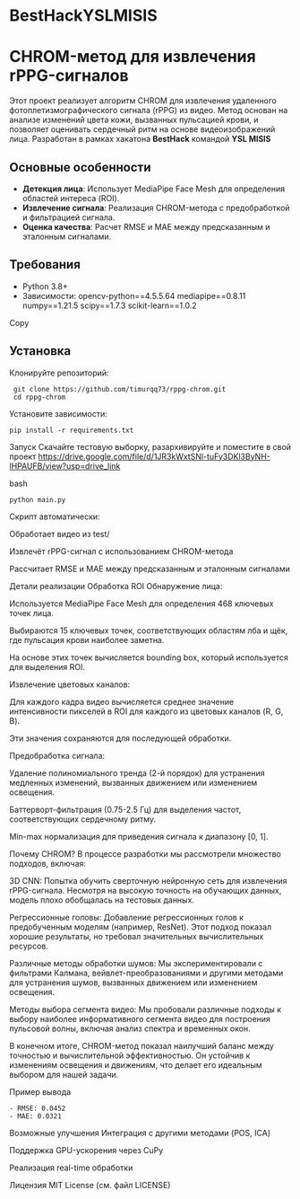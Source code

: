# BestHackYSLMISIS

# CHROM-метод для извлечения rPPG-сигналов

Этот проект реализует алгоритм CHROM для извлечения удаленного фотоплетизмографического сигнала (rPPG) из видео. Метод основан на анализе изменений цвета кожи, вызванных пульсацией крови, и позволяет оценивать сердечный ритм на основе видеоизображений лица. Разработан в рамках хакатона **BestHack** командой **YSL MISIS**

## Основные особенности
- **Детекция лица**: Использует MediaPipe Face Mesh для определения областей интереса (ROI).
- **Извлечение сигнала**: Реализация CHROM-метода с предобработкой и фильтрацией сигнала.
- **Оценка качества**: Расчет RMSE и MAE между предсказанным и эталонным сигналами.

## Требования
- Python 3.8+
- Зависимости:
opencv-python==4.5.5.64
mediapipe==0.8.11
numpy==1.21.5
scipy==1.7.3
scikit-learn==1.0.2

Copy

## Установка
Клонируйте репозиторий:
```
 git clone https://github.com/timurqq73/rppg-chrom.git
 cd rppg-chrom
 ```
Установите зависимости:

 ```
pip install -r requirements.txt
```

Запуск
Скачайте тестовую выборку, разархивируйте и поместите в свой проект
https://drive.google.com/file/d/1JR3kWxtSNl-tuFy3DKl3ByNH-lHPAUFB/view?usp=drive_link

bash
```
python main.py
```
Скрипт автоматически:

Обработает видео из test/

Извлечёт rPPG-сигнал с использованием CHROM-метода

Рассчитает RMSE и MAE между предсказанным и эталонным сигналами

Детали реализации
Обработка ROI
Обнаружение лица:

Используется MediaPipe Face Mesh для определения 468 ключевых точек лица.

Выбираются 15 ключевых точек, соответствующих областям лба и щёк, где пульсация крови наиболее заметна.

На основе этих точек вычисляется bounding box, который используется для выделения ROI.

Извлечение цветовых каналов:

Для каждого кадра видео вычисляется среднее значение интенсивности пикселей в ROI для каждого из цветовых каналов (R, G, B).

Эти значения сохраняются для последующей обработки.

Предобработка сигнала:

Удаление полиномиального тренда (2-й порядок) для устранения медленных изменений, вызванных движением или изменением освещения.

Баттерворт-фильтрация (0.75-2.5 Гц) для выделения частот, соответствующих сердечному ритму.

Min-max нормализация для приведения сигнала к диапазону [0, 1].

Почему CHROM?
В процессе разработки мы рассмотрели множество подходов, включая:

3D CNN: Попытка обучить сверточную нейронную сеть для извлечения rPPG-сигнала. Несмотря на высокую точность на обучающих данных, модель плохо обобщалась на тестовых данных.

Регрессионные головы: Добавление регрессионных голов к предобученным моделям (например, ResNet). Этот подход показал хорошие результаты, но требовал значительных вычислительных ресурсов.

Различные методы обработки шумов: Мы экспериментировали с фильтрами Калмана, вейвлет-преобразованиями и другими методами для устранения шумов, вызванных движением или изменением освещения.

Методы выбора сегмента видео: Мы пробовали различные подходы к выбору наиболее информативного сегмента видео для построения пульсовой волны, включая анализ спектра и временных окон.

В конечном итоге, CHROM-метод показал наилучший баланс между точностью и вычислительной эффективностью. Он устойчив к изменениям освещения и движениям, что делает его идеальным выбором для нашей задачи.

Пример вывода
```
- RMSE: 0.0452
- MAE: 0.0321
```
Возможные улучшения
Интеграция с другими методами (POS, ICA)

Поддержка GPU-ускорения через CuPy

Реализация real-time обработки

Лицензия
MIT License (см. файл LICENSE)

